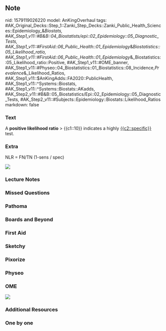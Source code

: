 ## Note
nid: 1579119026220
model: AnKingOverhaul
tags: #AK_Original_Decks::Step_1::Zanki_Step_Decks::Zanki_Public_Health_Sciences::Epidemiology_&_Biostats, #AK_Step1_v11::#B&B::04_Biostatists/epi::02_Epidemiology::05_Diagnostic_Tests, #AK_Step1_v11::#FirstAid::06_Public_Health::01_Epidemiology_&_Biostatistics::05_Likelihood_ratio, #AK_Step1_v11::#FirstAid::06_Public_Health::01_Epidemiology_&_Biostatistics::05_Likelihood_ratio::Positive, #AK_Step1_v11::#OME_banner, #AK_Step1_v11::#Physeo::04_Biostatistics::01_Biostatistics::08_Incidence,_Prevalence_&_Likelihood_Ratios, #AK_Step1_v11::$AnKingAdds::FA2020::PublicHealth, #AK_Step1_v11::^Systems::Biostats, #AK_Step1_v11::^Systems::Biostats::AKadds, #AK_Step2_v11::#B&B::05_Biostatistics/Epi::02_Epidemiology::05_Diagnostic_Tests, #AK_Step2_v11::#Subjects::Epidemiology::Biostats::Likelihood_Ratios
markdown: false

### Text
A <b>positive likelihood ratio</b> > {{c1::10}} indicates a
highly <u>{{c2::specific}}</u> test.

### Extra
NLR = FN/TN (1-sens / spec)
<div><img src=
"paste-8aab51485969e2f8ab64f7bf61e81041c066f31e.jpg"></div>

### Lecture Notes


### Missed Questions


### Pathoma


### Boards and Beyond


### First Aid


### Sketchy


### Pixorize


### Physeo


### OME
<div class="ome-widget">
  <a href="https://onlinemeded.org?ref=anki"><img src=
  "_OME_AnkiFlashcards_General_7.png"></a>
</div>

### Additional Resources


### One by one


